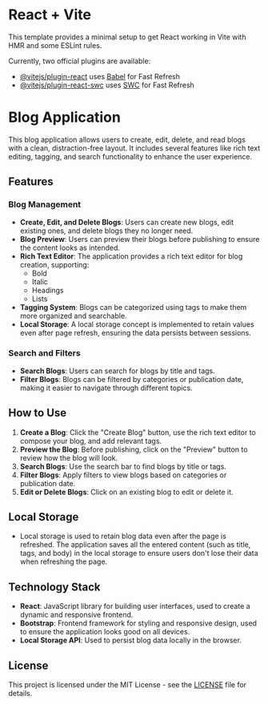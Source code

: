 # React + Vite

This template provides a minimal setup to get React working in Vite with HMR and some ESLint rules.

Currently, two official plugins are available:

- [@vitejs/plugin-react](https://github.com/vitejs/vite-plugin-react/blob/main/packages/plugin-react/README.md) uses [Babel](https://babeljs.io/) for Fast Refresh
- [@vitejs/plugin-react-swc](https://github.com/vitejs/vite-plugin-react-swc) uses [SWC](https://swc.rs/) for Fast Refresh


# Blog Application

This blog application allows users to create, edit, delete, and read blogs with a clean, distraction-free layout. It includes several features like rich text editing, tagging, and search functionality to enhance the user experience.

## Features

### Blog Management
- **Create, Edit, and Delete Blogs**: Users can create new blogs, edit existing ones, and delete blogs they no longer need.
- **Blog Preview**: Users can preview their blogs before publishing to ensure the content looks as intended.
- **Rich Text Editor**: The application provides a rich text editor for blog creation, supporting:
  - Bold
  - Italic
  - Headings
  - Lists
- **Tagging System**: Blogs can be categorized using tags to make them more organized and searchable.
- **Local Storage**: A local storage concept is implemented to retain values even after page refresh, ensuring the data persists between sessions.

### Search and Filters
- **Search Blogs**: Users can search for blogs by title and tags.
- **Filter Blogs**: Blogs can be filtered by categories or publication date, making it easier to navigate through different topics.

## How to Use

1. **Create a Blog**: Click the "Create Blog" button, use the rich text editor to compose your blog, and add relevant tags.
2. **Preview the Blog**: Before publishing, click on the "Preview" button to review how the blog will look.
3. **Search Blogs**: Use the search bar to find blogs by title or tags.
4. **Filter Blogs**: Apply filters to view blogs based on categories or publication date.
5. **Edit or Delete Blogs**: Click on an existing blog to edit or delete it.

## Local Storage

- Local storage is used to retain blog data even after the page is refreshed. The application saves all the entered content (such as title, tags, and body) in the local storage to ensure users don't lose their data when refreshing the page.

## Technology Stack

- **React**: JavaScript library for building user interfaces, used to create a dynamic and responsive frontend.
- **Bootstrap**: Frontend framework for styling and responsive design, used to ensure the application looks good on all devices.
- **Local Storage API**: Used to persist blog data locally in the browser.

## License

This project is licensed under the MIT License - see the [LICENSE](LICENSE) file for details.
